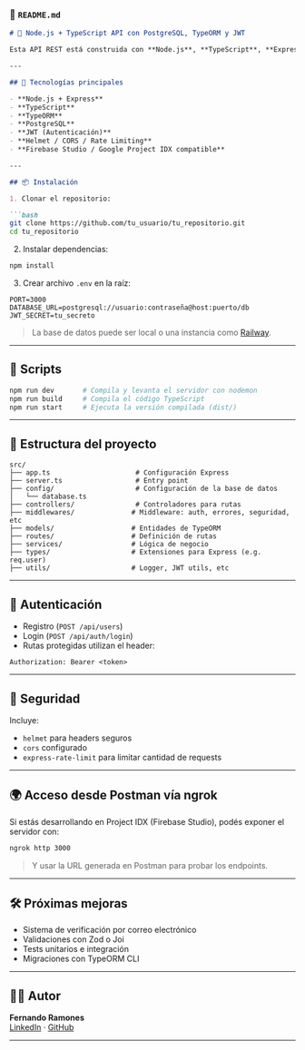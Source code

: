 
### 📄 `README.md`

```markdown
# 🚀 Node.js + TypeScript API con PostgreSQL, TypeORM y JWT

Esta API REST está construida con **Node.js**, **TypeScript**, **Express**, y **TypeORM**, utilizando una base de datos **PostgreSQL** (en este caso, alojada en Railway). Incluye autenticación con JWT, manejo de errores, protección contra saturación y configuración de seguridad con Helmet y CORS.

---

## 🧱 Tecnologías principales

- **Node.js + Express**
- **TypeScript**
- **TypeORM**
- **PostgreSQL**
- **JWT (Autenticación)**
- **Helmet / CORS / Rate Limiting**
- **Firebase Studio / Google Project IDX compatible**

---

## 📦 Instalación

1. Clonar el repositorio:

```bash
git clone https://github.com/tu_usuario/tu_repositorio.git
cd tu_repositorio
```

2. Instalar dependencias:

```bash
npm install
```

3. Crear archivo `.env` en la raíz:

```env
PORT=3000
DATABASE_URL=postgresql://usuario:contraseña@host:puerto/db
JWT_SECRET=tu_secreto
```

> La base de datos puede ser local o una instancia como [Railway](https://railway.app).

---

## 🏁 Scripts

```bash
npm run dev       # Compila y levanta el servidor con nodemon
npm run build     # Compila el código TypeScript
npm run start     # Ejecuta la versión compilada (dist/)
```

---

## 📂 Estructura del proyecto

```
src/
├── app.ts                     # Configuración Express
├── server.ts                  # Entry point
├── config/                    # Configuración de la base de datos
│   └── database.ts
├── controllers/               # Controladores para rutas
├── middlewares/              # Middleware: auth, errores, seguridad, etc
├── models/                   # Entidades de TypeORM
├── routes/                   # Definición de rutas
├── services/                 # Lógica de negocio
├── types/                    # Extensiones para Express (e.g. req.user)
├── utils/                    # Logger, JWT utils, etc
```

---

## 🔐 Autenticación

- Registro (`POST /api/users`)
- Login (`POST /api/auth/login`)
- Rutas protegidas utilizan el header:

```http
Authorization: Bearer <token>
```

---

## 🔧 Seguridad

Incluye:

- `helmet` para headers seguros
- `cors` configurado
- `express-rate-limit` para limitar cantidad de requests

---

## 🌍 Acceso desde Postman vía ngrok

Si estás desarrollando en Project IDX (Firebase Studio), podés exponer el servidor con:

```bash
ngrok http 3000
```

> Y usar la URL generada en Postman para probar los endpoints.

---

## 🛠 Próximas mejoras

- Sistema de verificación por correo electrónico
- Validaciones con Zod o Joi
- Tests unitarios e integración
- Migraciones con TypeORM CLI

---

## 🧑‍💻 Autor

**Fernando Ramones**  
[LinkedIn](https://linkedin.com/in/fernandoramones) · [GitHub](https://github.com/ferchox920)

---
